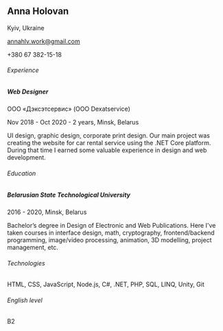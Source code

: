 ## Anna Holovan
Kyiv, Ukraine

annahlv.work@gmail.com

+380 67 382-15-18

###### Experience
##### Web Designer
ООО «Дэксэтсервис» (OOO Dexatservice)

Nov 2018 - Oct 2020 - 2 years, Minsk, Belarus

UI design, graphic design, corporate print design. Our main project
was creating the website for car rental service using the .NET Core
platform. During that time I earned some valuable experience in
design and web development.

###### Education
##### Belarusian State Technological University
2016 - 2020, Minsk, Belarus

Bachelor’s degree in Design of Electronic and Web Publications.
Here I've taken courses in interface design, math, cryptography, frontend/backend programming, image/video processing, animation, 3D modelling, project management, etc.

###### Technologies
HTML, CSS, JavaScript, Node.js, C#, .NET, PHP, SQL, LINQ, Unity, Git

###### English level
B2
